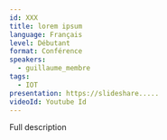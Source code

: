 ```yaml
---
id: XXX
title: lorem ipsum
language: Français
level: Débutant
format: Conférence
speakers:
  - guillaume_membre
tags:
  - IOT
presentation: https://slideshare.....
videoId: Youtube Id
---
```


Full description
